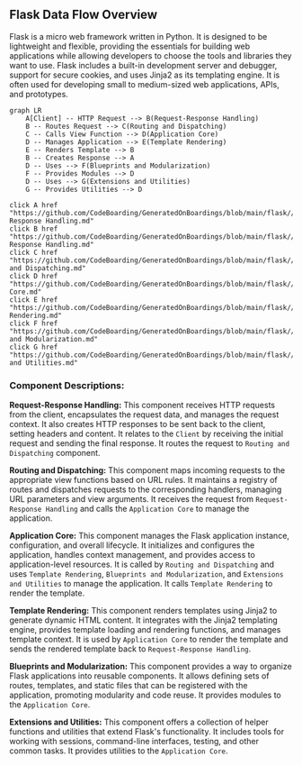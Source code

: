 ## Flask Data Flow Overview

Flask is a micro web framework written in Python. It is designed to be lightweight and flexible, providing the essentials for building web applications while allowing developers to choose the tools and libraries they want to use. Flask includes a built-in development server and debugger, support for secure cookies, and uses Jinja2 as its templating engine. It is often used for developing small to medium-sized web applications, APIs, and prototypes.

```mermaid
graph LR
    A[Client] -- HTTP Request --> B(Request-Response Handling)
    B -- Routes Request --> C(Routing and Dispatching)
    C -- Calls View Function --> D(Application Core)
    D -- Manages Application --> E(Template Rendering)
    E -- Renders Template --> B
    B -- Creates Response --> A
    D -- Uses --> F(Blueprints and Modularization)
    F -- Provides Modules --> D
    D -- Uses --> G(Extensions and Utilities)
    G -- Provides Utilities --> D

click A href "https://github.com/CodeBoarding/GeneratedOnBoardings/blob/main/flask//Request-Response Handling.md"
click B href "https://github.com/CodeBoarding/GeneratedOnBoardings/blob/main/flask//Request-Response Handling.md"
click C href "https://github.com/CodeBoarding/GeneratedOnBoardings/blob/main/flask//Routing and Dispatching.md"
click D href "https://github.com/CodeBoarding/GeneratedOnBoardings/blob/main/flask//Application Core.md"
click E href "https://github.com/CodeBoarding/GeneratedOnBoardings/blob/main/flask//Template Rendering.md"
click F href "https://github.com/CodeBoarding/GeneratedOnBoardings/blob/main/flask//Blueprints and Modularization.md"
click G href "https://github.com/CodeBoarding/GeneratedOnBoardings/blob/main/flask//Extensions and Utilities.md"
```

### Component Descriptions:

**Request-Response Handling:** This component receives HTTP requests from the client, encapsulates the request data, and manages the request context. It also creates HTTP responses to be sent back to the client, setting headers and content. It relates to the `Client` by receiving the initial request and sending the final response. It routes the request to `Routing and Dispatching` component.

**Routing and Dispatching:** This component maps incoming requests to the appropriate view functions based on URL rules. It maintains a registry of routes and dispatches requests to the corresponding handlers, managing URL parameters and view arguments. It receives the request from `Request-Response Handling` and calls the `Application Core` to manage the application.

**Application Core:** This component manages the Flask application instance, configuration, and overall lifecycle. It initializes and configures the application, handles context management, and provides access to application-level resources. It is called by `Routing and Dispatching` and uses `Template Rendering`, `Blueprints and Modularization`, and `Extensions and Utilities` to manage the application. It calls `Template Rendering` to render the template.

**Template Rendering:** This component renders templates using Jinja2 to generate dynamic HTML content. It integrates with the Jinja2 templating engine, provides template loading and rendering functions, and manages template context. It is used by `Application Core` to render the template and sends the rendered template back to `Request-Response Handling`.

**Blueprints and Modularization:** This component provides a way to organize Flask applications into reusable components. It allows defining sets of routes, templates, and static files that can be registered with the application, promoting modularity and code reuse. It provides modules to the `Application Core`.

**Extensions and Utilities:** This component offers a collection of helper functions and utilities that extend Flask's functionality. It includes tools for working with sessions, command-line interfaces, testing, and other common tasks. It provides utilities to the `Application Core`.